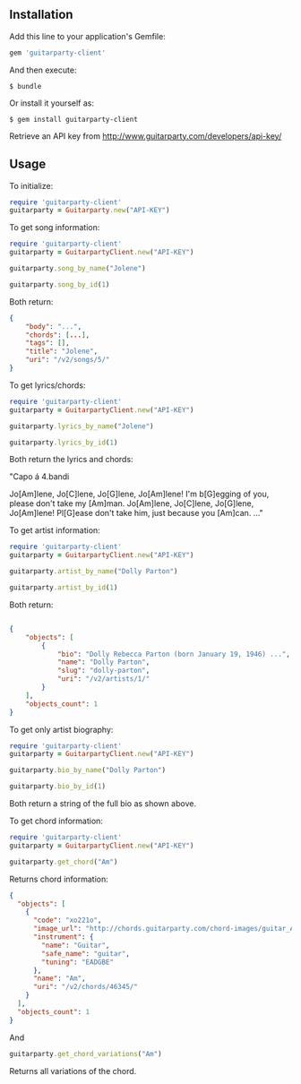 
## Installation

Add this line to your application's Gemfile:

```ruby
gem 'guitarparty-client'
```

And then execute:

    $ bundle

Or install it yourself as:

    $ gem install guitarparty-client

Retrieve an API key from http://www.guitarparty.com/developers/api-key/

## Usage

To initialize:

```ruby
require 'guitarparty-client'
guitarparty = Guitarparty.new("API-KEY")
```

To get song information:

```ruby
require 'guitarparty-client'
guitarparty = GuitarpartyClient.new("API-KEY")

guitarparty.song_by_name("Jolene")

guitarparty.song_by_id(1)
```
Both return: 

```json
{
    "body": "...", 
    "chords": [...],
    "tags": [], 
    "title": "Jolene", 
    "uri": "/v2/songs/5/"
}
```

To get lyrics/chords: 


```ruby
require 'guitarparty-client'
guitarparty = GuitarpartyClient.new("API-KEY")

guitarparty.lyrics_by_name("Jolene")

guitarparty.lyrics_by_id(1)
```

Both return the lyrics and chords:

"Capo á 4.bandi

Jo[Am]lene, Jo[C]lene, Jo[G]lene, Jo[Am]lene!
I'm b[G]egging of you, please don't take my [Am]man.
Jo[Am]lene, Jo[C]lene, Jo[G]lene, Jo[Am]lene!
Pl[G]ease don't take him, just because you [Am]can.
..."

To get artist information: 

```ruby
require 'guitarparty-client'
guitarparty = GuitarpartyClient.new("API-KEY")

guitarparty.artist_by_name("Dolly Parton")

guitarparty.artist_by_id(1)
```

Both return: 

```json

{
    "objects": [
        {
            "bio": "Dolly Rebecca Parton (born January 19, 1946) ...", 
            "name": "Dolly Parton", 
            "slug": "dolly-parton", 
            "uri": "/v2/artists/1/"
        }
    ],
    "objects_count": 1
}
```

To get only artist biography: 

```ruby
require 'guitarparty-client'
guitarparty = GuitarpartyClient.new("API-KEY")

guitarparty.bio_by_name("Dolly Parton")

guitarparty.bio_by_id(1)
```

Both return a string of the full bio as shown above.

To get chord information: 

```ruby
require 'guitarparty-client'
guitarparty = GuitarpartyClient.new("API-KEY")

guitarparty.get_chord("Am")
```
Returns chord information: 

```json
{
  "objects": [
    {
      "code": "xo221o",
      "image_url": "http://chords.guitarparty.com/chord-images/guitar_Am_xo221o.png",
      "instrument": {
        "name": "Guitar",
        "safe_name": "guitar",
        "tuning": "EADGBE"
      },
      "name": "Am",
      "uri": "/v2/chords/46345/"
    }
  ],
  "objects_count": 1
}
```

And

```ruby
guitarparty.get_chord_variations("Am")
```

Returns all variations of the chord.